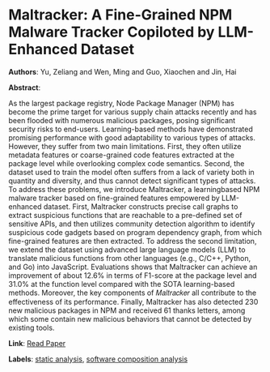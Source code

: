 # Maltracker: A Fine-Grained NPM Malware Tracker Copiloted by LLM-Enhanced Dataset

**Authors**: Yu, Zeliang and Wen, Ming and Guo, Xiaochen and Jin, Hai

**Abstract**:

As the largest package registry, Node Package Manager (NPM) has become the prime target for various supply chain attacks recently and has been flooded with numerous malicious packages, posing significant security risks to end-users. Learning-based methods have demonstrated promising performance with good adaptability to various types of attacks. However, they suffer from two main limitations. First, they often utilize metadata features or coarse-grained code features extracted at the package level while overlooking complex code semantics. Second, the dataset used to train the model often suffers from a lack of variety both in quantity and diversity, and thus cannot detect significant types of attacks.      To address these problems, we introduce Maltracker, a learningbased NPM malware tracker based on fine-grained features empowered by LLM-enhanced dataset. First, Maltracker constructs precise call graphs to extract suspicious functions that are reachable to a pre-defined set of sensitive APIs, and then utilizes community detection algorithm to identify suspicious code gadgets based on program dependency graph, from which fine-grained features are then extracted. To address the second limitation, we extend the dataset using advanced large language models (LLM) to translate malicious functions from other languages (e.g., C/C++, Python, and Go) into JavaScript. Evaluations shows that Maltracker can achieve an improvement of about 12.6\% in terms of F1-score at the package level and 31.0\% at the function level compared with the SOTA learning-based methods. Moreover, the key components of 𝑀𝑎𝑙𝑡𝑟𝑎𝑐𝑘𝑒𝑟 all contribute to the effectiveness of its performance. Finally, Maltracker has also detected 230 new malicious packages in NPM and received 61 thanks letters, among which some contain new malicious behaviors that cannot be detected by existing tools.

**Link**: [Read Paper](https://doi.org/10.1145/3650212.3680397)

**Labels**: [static analysis](../../labels/static_analysis.md), [software composition analysis](../../labels/software_composition_analysis.md)
